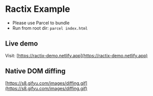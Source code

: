 # Ractix Example

- Please use Parcel to bundle
- Run from root dir: `parcel index.html`

## Live demo

Visit: [https://ractix-demo.netlify.app](https://ractix-demo.netlify.app)

## Native DOM diffing

[https://s8.gifyu.com/images/diffing.gif](https://s8.gifyu.com/images/diffing.gif)
